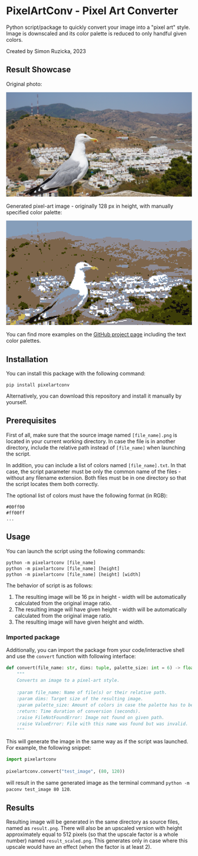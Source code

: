 # PixelArtConv - Pixel Art Converter

Python script/package to quickly convert your image into a "pixel art" style. Image is downscaled and its color palette is reduced to only handful given colors.

Created by Simon Ruzicka, 2023

## Result Showcase

Original photo:

<img src="https://raw.githubusercontent.com/ruzicka02/paconv/master/img/seagull.png" width=512></img>

Generated pixel-art image - originally 128 px in height, with manually specified color palette:

<img src="https://raw.githubusercontent.com/ruzicka02/paconv/master/img/seagull_res128.png" width=512></img>

You can find more examples on the [GitHub project page](https://github.com/ruzicka02/paconv) including the text color palettes.

## Installation

You can install this package with the following command:

```shell
pip install pixelartconv
```

Alternatively, you can download this repository and install it manually by yourself.

## Prerequisites

First of all, make sure that the source image named `[file_name].png` is located in your current working directory. In case the file is in another directory, include the relative path instead of `[file_name]` when launching the script. 

In addition, you can include a list of colors named `[file_name].txt`. In that case, the script parameter must be only the common name of the files - without any filename extension. Both files must be in one directory so that the script locates them both correctly.

The optional list of colors must have the following format (in RGB):

```
#00ff00
#ff00ff
...
```

## Usage

You can launch the script using the following commands:

```
python -m pixelartconv [file_name]
python -m pixelartconv [file_name] [height]
python -m pixelartconv [file_name] [height] [width]
```

The behavior of script is as follows:
1) The resulting image will be 16 px in height - width will be automatically calculated from the original image ratio.
2) The resulting image will have given height - width will be automatically calculated from the original image ratio.
3) The resulting image will have given height and width.

### Imported package

Additionally, you can import the package from your code/interactive shell and use the `convert` function with following interface:

```python
def convert(file_name: str, dims: tuple, palette_size: int = 6) -> float:
    """
    Converts an image to a pixel-art style.

    :param file_name: Name of file(s) or their relative path.
    :param dims: Target size of the resulting image.
    :param palette_size: Amount of colors in case the palette has to be generated.
    :return: Time duration of conversion (seconds).
    :raise FileNotFoundError: Image not found on given path.
    :raise ValueError: File with this name was found but was invalid.
    """
```

This will generate the image in the same way as if the script was launched. For example, the following snippet:

```python
import pixelartconv

pixelartconv.convert("test_image", (80, 120))
```

will result in the same generated image as the terminal command `python -m paconv test_image 80 120`.

## Results

Resulting image will be generated in the same directory as source files, named as `result.png`. There will also be an upscaled version with height approximately equal to 512 pixels (so that the upscale factor is a whole number) named `result_scaled.png`. This generates only in case where this upscale would have an effect (when the factor is at least 2).
